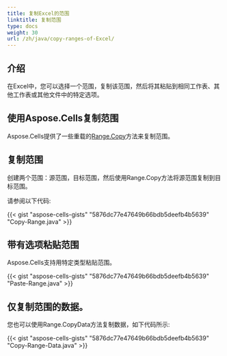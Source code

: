 ```yaml
---
title: 复制Excel的范围
linktitle: 复制范围
type: docs
weight: 30
url: /zh/java/copy-ranges-of-Excel/
---
```


## **介绍**

在Excel中，您可以选择一个范围，复制该范围，然后将其粘贴到相同工作表、其他工作表或其他文件中的特定选项。

## **使用Aspose.Cells复制范围**

Aspose.Cells提供了一些重载的[Range.Copy](https://reference.aspose.com/cells/java/com.aspose.cells/range)方法来复制范围。
## **复制范围**

创建两个范围：源范围，目标范围，然后使用Range.Copy方法将源范围复制到目标范围。

请参阅以下代码:

{{< gist "aspose-cells-gists" "5876dc77e47649b66bdb5deefb4b5639" "Copy-Range.java" >}}

## **带有选项粘贴范围**

Aspose.Cells支持用特定类型粘贴范围。

{{< gist "aspose-cells-gists" "5876dc77e47649b66bdb5deefb4b5639" "Paste-Range.java" >}}

## **仅复制范围的数据。**
您也可以使用Range.CopyData方法复制数据，如下代码所示:

{{< gist "aspose-cells-gists" "5876dc77e47649b66bdb5deefb4b5639" "Copy-Range-Data.java" >}}


